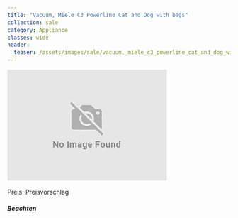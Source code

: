 ```yaml
---
title: "Vacuum, Miele C3 Powerline Cat and Dog with bags"
collection: sale
category: Appliance
classes: wide
header: 
  teaser: /assets/images/sale/vacuum,_miele_c3_powerline_cat_and_dog_with_bags.png
---
```




<img src="/assets/images/sale/vacuum,_miele_c3_powerline_cat_and_dog_with_bags.png" alt="Vacuum, Miele C3 Powerline Cat and Dog with bags">

Preis: Preisvorschlag

##### Beachten
